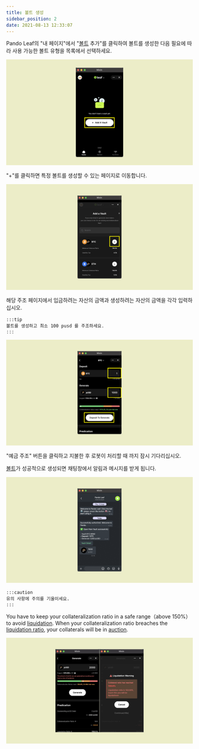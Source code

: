 ```yaml
---
title: 볼트 생성
sidebar_position: 2
date: 2021-08-13 12:33:07
---
```


Pando Leaf의 "내 페이지"에서 "[볼트](https://docs.pando.im/docs/leaf/key-concepts/vaults) 추가"를 클릭하여 볼트를 생성한 다음 필요에 따라 사용 가능한 볼트 유형을 목록에서 선택하세요.

![](../assets/leaf-open-vault-p1.png)

"+"를 클릭하면 특정 볼트를 생성할 수 있는 페이지로 이동합니다.

![](../assets/add-a-vault-p2.png)

해당 주조 페이지에서 입금하려는 자산의 금액과 생성하려는 자산의 금액을 각각 입력하십시오.

````mdx-code-block
:::tip
볼트를 생성하고 최소 100 pusd 를 주조하세요.
:::
````

![](../assets/leaf-open-vault-p3.png)


"예금 주조" 버튼을 클릭하고 지불한 후 로봇이 처리할 때 까지 잠시 기다리십시오.

[볼트](https://docs.pando.im/docs/leaf/key-concepts/vaults)가 성공적으로 생성되면 채팅창에서 알림과 메시지를 받게 됩니다.

![](../assets/add-a-vault-p4.png)


````mdx-code-block
:::caution
유의 사항에 주의를 기울이세요.
:::
````

You have to keep your collateralization ratio in a safe range（above 150%） to avoid [liquidation](https://docs.pando.im/docs/leaf/key-concepts/liquidation). When your collateralization ratio breaches the [liquidation ratio](https://docs.pando.im/docs/leaf/key-concepts/liquidation), your collaterals will be in [auction](https://docs.pando.im/docs/leaf/tutorials/auction-participation).

![](../assets/add-a-vault-p5.png)


